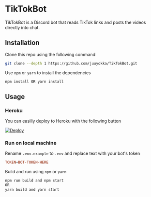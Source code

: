 # TikTokBot

TikTokBot is a Discord bot that reads TikTok links and posts the videos directly into chat.

## Installation

Clone this repo using the following command

```bash
git clone --depth 1 https://github.com/juuyokka/TikTokBot.git
```

Use `npm` or `yarn` to install the dependencies

```bash
npm install OR yarn install
```

## Usage

### Heroku

You can easilly deploy to Heroku with the following button

[![Deploy](https://www.herokucdn.com/deploy/button.svg)](https://heroku.com/deploy?template=https://github.com/juuyokka/TikTokBot/tree/docker-and-heroku)

### Run on local machine

Rename `.env.example` to `.env` and replace text with your bot's token

```conf
TOKEN=BOT-TOKEN-HERE
```

Build and run using `npm` or `yarn`

```bash
npm run build and npm start
OR
yarn build and yarn start
```

